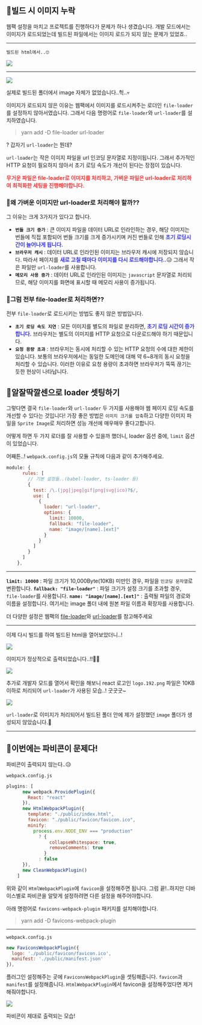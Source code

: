 ## 🦮빌드 시 이미지 누락

웹팩 설정을 마치고 프로젝트를 진행하다가 문제가 하나 생겼습니다.
개발 모드에서는 이미지가 로드되었는데 빌드된 파일에서는 이미지 로드가 되지 않는 문제가 있었죠..

***

`빌드된 html에서..🙄`

<img src="/images/publishing_study/13/image1.webp"/>

***

<img src="/images/publishing_study/13/image2.webp"/>

실제로 빌드된 폴더에서 image 자체가 없었습니다..헉..💀

이미지가 로드되지 않은 이유는 웹팩에서 이미지를 로드시켜주는 로더인 `file-loader`를 설정하지 않아서였습니다. 그래서 다음 명령어로 `file-loader`와 `url-loader`를 설치하였습니다.

>yarn add -D file-loader url-loader

? 갑자기 `url-loader`는 뭔데?

`url-loader`는 작은 이미지 파일을 url 인코딩 문자열로 지정이됩니다. 그래서 추가적인 HTTP 요청이 필요하지 않아서 초기 로딩 속도가 개선이 된다는 장점이 있습니다.

**<span style="color: #ff3333;">무거운 파일은 file-loader로 이미지를 처리하고, 가벼운 파일은 url-loader로 처리하여 최적화한 세팅을 진행해야합니다.</span>**

### 🦄왜 가벼운 이미지만 url-loader로 처리해야 할까??

그 이유는 크게 3가지가 있다고 합니다.

* **`번들 크기 증가`** : 큰 이미지 파일을 데이터 URL로 인라인하는 경우, 해당 이미지는 번들에 직접 포함되어 번들 크기를 크게 증가시키며 커진 번들로 인해 **<span style="color: #3333ff;">초기 로딩시간이 늘어나게 됩니다.</span>**
* **`브라우저 캐시`** : 데이터 URL로 인라인된 이미지는 브라우저 캐시에 저장되지 않습니다. 따라서 페이지를 **<span style="color: #3333ff;">새로 고칠 때마다 이미지를 다시 로드해야합니다..</span>**😥 그래서 작은 파일만 `url-loader`를 사용합니다.
* **`메모리 사용 증가`** : 데이터 URL로 인라인된 이미지는 `javascript` 문자열로 처리되므로, 해당 이미지를 화면에 표시할 때 메모리 사용이 증가됩니다.

### 🦄그럼 전부 file-loader로 처리하면??

전부 `file-loader`로 로드시키는 방법도 좋지 않은 방법입니다.

* **`초기 로딩 속도 지연`** : 모든 이미지를 별도의 파일로 분리하면, **<span style="color: #3333ff;">초기 로딩 시간이 증가합니다.</span>** 브라우저는 별도의 이미지를 HTTP 요청으로 다운로드해야 하기 때문입니다.
* **`요청 용량 초과`** : 브라우저는 동시에 처리할 수 있는 HTTP 요청의 수에 대한 제한이 있습니다. 보통의 브라우저에서는 동일한 도메인에 대해 약 6~8개의 동시 요청을 처리할 수 있습니다. 이러한 이유로 요청 용량이 초과하면 브라우저가 뚝뚝 끊기는 듯한 현상이 나타납니다.

## 🦮알잘딱깔센으로 loader 셋팅하기

그렇다면 결국 `file-loader`와 `url-loader` 두 가지를 사용해야 웹 페이지 로딩 속도를 개선할 수 있다는 것입니다! 가장 좋은 방법은 `이미지 크기를 압축`하고 다양한 이미지 파일을 `Sprite Image`로 처리하면 성능 개선에 매우매우 좋다고합니다.

어떻게 하면 두 가지 로더를 잘 사용할 수 있을까 했더니, loader 옵션 중에, `limit` 옵션이 있었습니다.

어째튼..! `webpack.config.js`의 모듈 규칙에 다음과 같이 추가해주세요.

```javascript
module: {
      rules: [
        // 기본 설정들..(babel-loader, ts-loader 등)		        
        {
          test: /\.(jpg|jpeg|gif|png|svg|ico)?$/,
          use: [
            {
              loader: "url-loader",
              options: {
                limit: 10000,
                fallback: "file-loader",
                name: "image/[name].[ext]"
              }
            }
          ]
        }
      ]
    },
```

***

**`limit: 10000`** : 파일 크기가 10,000Byte(10KB) 미만인 경우, 파일을 `인코딩 문자열`로 변환합니다.
**`fallback: "file-loader"`** : 파일 크기가 설정 크기를 초과할 경우, `file-loader`를 사용합니다.
**`name: "image/[name].[ext]"`** : 출력될 파일의 경로와 이름을 설정합니다. 여기서는 image 폴더 내에 원본 파일 이름과 확장자를 사용합니다.

더 다양한 설정은 웹팩의 [file-loader](https://v4.webpack.js.org/loaders/file-loader/)와 [url-loader](https://v4.webpack.js.org/loaders/url-loader/)를 참고해주세요

***

이제 다시 빌드를 하여 빌드된 html을 열어보았더니..!

<img src="/images/publishing_study/13/image3.webp"/>

이미지가 정상적으로 출력되었습니다..!!👏👏

<img src="/images/publishing_study/13/image4.webp"/>

추가로 개발자 모드를 열어서 확인을 해보니 react 로고인 `logo.192.png` 파일은 10KB 이하로 처리되어 `url-loader`가 사용된 모습..! 굿굿굿~

<img src="/images/publishing_study/13/image5.webp"/>

`url-loader`로 이미지가 처리되어서 빌드된 폴더 안에 제가 설정했던 `image` 폴더가 생성되지 않았습니다.🤗

***

## 🦮이번에는 파비콘이 문제다!

파비콘이 출력되지 않는다..😥

`webpack.config.js`

```javascript
plugins: [
      new webpack.ProvidePlugin({
        React: "react"
      }),
      new HtmlWebpackPlugin({
        template: "./public/index.html",
		favicon: "./public/favicon/favicon.ico",
        minify:
          process.env.NODE_ENV === "production"
            ? {
                collapseWhitespace: true,
                removeComments: true
              }
            : false
      }),
      new CleanWebpackPlugin()
    ]
```

위와 같이 `HtmlWebpackPlugin`에 `favicon`을 설정해주면 됩니다.
그럼 끝!..하지만 디바이스별로 파비콘을 알맞게 설정하려면 다른 설정을 해주어야합니다.

아래 명령어로 `favicons-webpack-plugin` 패키지를 설치해야합니다.

>yarn add -D favicons-webpack-plugin

***
`webpack.config.js`

```javascript
new FaviconsWebpackPlugin({
  logo: './public/favicon/favicon.ico',
  manifest: './public/manifest.json'
}),
```

플러그인 설정해주는 곳에 `FaviconsWebpackPlugin`을 셋팅해줍니다. `favicon`과 `manifest`를 설정해줍니다. `HtmlWebpackPlugin`에서 favicon을 설정해주었다면 제거해줘야합니다.

<img src="/images/publishing_study/13/image6.webp"/>

파비콘이 제대로 출력되는 모습!